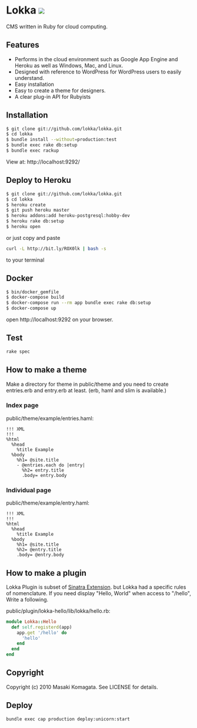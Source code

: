 # Lokka [<img src="https://secure.travis-ci.org/lokka/lokka.png"/>](http://travis-ci.org/lokka/lokka)

CMS written in Ruby for cloud computing.

## Features

* Performs in the cloud environment such as Google App Engine and Heroku as well as Windows, Mac, and Linux.
* Designed with reference to WordPress for WordPress users to easily understand.
* Easy installation
* Easy to create a theme for designers.
* A clear plug-in API for Rubyists

## Installation

```sh
$ git clone git://github.com/lokka/lokka.git
$ cd lokka
$ bundle install --without=production:test
$ bundle exec rake db:setup
$ bundle exec rackup
```

View at: http://localhost:9292/

## Deploy to Heroku

```sh
$ git clone git://github.com/lokka/lokka.git
$ cd lokka
$ heroku create
$ git push heroku master
$ heroku addons:add heroku-postgresql:hobby-dev
$ heroku rake db:setup
$ heroku open
```

or just copy and paste

```sh
curl -L http://bit.ly/ROX0lk | bash -s
```

to your terminal

## Docker

```sh
$ bin/docker_gemfile
$ docker-compose build
$ docker-compose run --rm app bundle exec rake db:setup
$ docker-compose up
```

open http://localhost:9292 on your browser.

## Test

```sh
rake spec
```

## How to make a theme

Make a directory for theme in public/theme and you need to create entries.erb and entry.erb at least. (erb, haml and slim is available.)

### Index page

public/theme/example/entries.haml:

```haml
!!! XML
!!!
%html
  %head
    %title Example
  %body
    %h1= @site.title
    - @entries.each do |entry|
      %h2= entry.title
      .body= entry.body
```

### Individual page

public/theme/example/entry.haml:

```haml
!!! XML
!!!
%html
  %head
    %title Example
  %body
    %h1= @site.title
    %h2= @entry.title
    .body= @entry.body
```

## How to make a plugin

Lokka Plugin is subset of [Sinatra Extension](http://www.sinatrarb.com/extensions.html). but Lokka had a specific rules of nomenclature.
If you need display "Hello, World" when access to "/hello", Write a following.

public/plugin/lokka-hello/lib/lokka/hello.rb:

```ruby
module Lokka::Hello
  def self.registerd(app)
    app.get '/hello' do
      'hello'
    end
  end
end
```

## Copyright

Copyright (c) 2010 Masaki Komagata. See LICENSE for details.

## Deploy
```
bundle exec cap production deploy:unicorn:start
```
